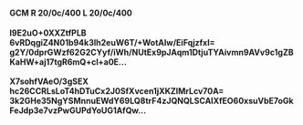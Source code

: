#### GCM R 20/0c/400 L 20/0c/400
**l9E2uO+0XXZtfPLB**<br/>**6vRDqgiZ4N01b94k3lh2euW6T/+WotAlw/EiFqjzfxI=**<br/>**g2Y/0dprGWzf62G2CYyf/iWh/NUtEx9pJAqm1DtjuTYAivmn9AVv9c1gZBKaHW+aj17tgR6mQ+cl+a0E...**<br/><br/>
**X7sohfVAeO/3gSEX**<br/>**hc26CCRLsLoT4hDTuCx2J0SfXvcen1jXKZIMrLcv70A=**<br/>**3k2GHe35NgYSMnnuEWdY69LQ8trF4zJQNQLSCAlXfEO60xsuVbE7oGkFeJdp3e7vzPwGUPdYoUG1AfQw...**